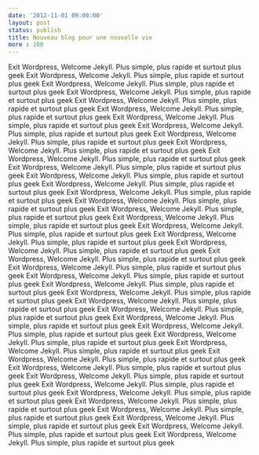 ```yaml
---
date: '2012-11-01 09:00:00'
layout: post
status: publish
title: Nouveau blog pour une nouvelle vie
more : 100
---
```


Exit Wordpress, Welcome Jekyll.
Plus simple, plus rapide et surtout plus geek
Exit Wordpress, Welcome Jekyll.
Plus simple, plus rapide et surtout plus geek
Exit Wordpress, Welcome Jekyll.
Plus simple, plus rapide et surtout plus geek
Exit Wordpress, Welcome Jekyll.
Plus simple, plus rapide et surtout plus geek
Exit Wordpress, Welcome Jekyll.
Plus simple, plus rapide et surtout plus geek
Exit Wordpress, Welcome Jekyll.
Plus simple, plus rapide et surtout plus geek
Exit Wordpress, Welcome Jekyll.
Plus simple, plus rapide et surtout plus geek
Exit Wordpress, Welcome Jekyll.
Plus simple, plus rapide et surtout plus geek
Exit Wordpress, Welcome Jekyll.
Plus simple, plus rapide et surtout plus geek
Exit Wordpress, Welcome Jekyll.
Plus simple, plus rapide et surtout plus geek
Exit Wordpress, Welcome Jekyll.
Plus simple, plus rapide et surtout plus geek
Exit Wordpress, Welcome Jekyll.
Plus simple, plus rapide et surtout plus geek
Exit Wordpress, Welcome Jekyll.
Plus simple, plus rapide et surtout plus geek
Exit Wordpress, Welcome Jekyll.
Plus simple, plus rapide et surtout plus geek
Exit Wordpress, Welcome Jekyll.
Plus simple, plus rapide et surtout plus geek
Exit Wordpress, Welcome Jekyll.
Plus simple, plus rapide et surtout plus geek
Exit Wordpress, Welcome Jekyll.
Plus simple, plus rapide et surtout plus geek
Exit Wordpress, Welcome Jekyll.
Plus simple, plus rapide et surtout plus geek
Exit Wordpress, Welcome Jekyll.
Plus simple, plus rapide et surtout plus geek
Exit Wordpress, Welcome Jekyll.
Plus simple, plus rapide et surtout plus geek
Exit Wordpress, Welcome Jekyll.
Plus simple, plus rapide et surtout plus geek
Exit Wordpress, Welcome Jekyll.
Plus simple, plus rapide et surtout plus geek
Exit Wordpress, Welcome Jekyll.
Plus simple, plus rapide et surtout plus geek
Exit Wordpress, Welcome Jekyll.
Plus simple, plus rapide et surtout plus geek
Exit Wordpress, Welcome Jekyll.
Plus simple, plus rapide et surtout plus geek
Exit Wordpress, Welcome Jekyll.
Plus simple, plus rapide et surtout plus geek
Exit Wordpress, Welcome Jekyll.
Plus simple, plus rapide et surtout plus geek
Exit Wordpress, Welcome Jekyll.
Plus simple, plus rapide et surtout plus geek
Exit Wordpress, Welcome Jekyll.
Plus simple, plus rapide et surtout plus geek
Exit Wordpress, Welcome Jekyll.
Plus simple, plus rapide et surtout plus geek
Exit Wordpress, Welcome Jekyll.
Plus simple, plus rapide et surtout plus geek
Exit Wordpress, Welcome Jekyll.
Plus simple, plus rapide et surtout plus geek
Exit Wordpress, Welcome Jekyll.
Plus simple, plus rapide et surtout plus geek
Exit Wordpress, Welcome Jekyll.
Plus simple, plus rapide et surtout plus geek
Exit Wordpress, Welcome Jekyll.
Plus simple, plus rapide et surtout plus geek
Exit Wordpress, Welcome Jekyll.
Plus simple, plus rapide et surtout plus geek
Exit Wordpress, Welcome Jekyll.
Plus simple, plus rapide et surtout plus geek
Exit Wordpress, Welcome Jekyll.
Plus simple, plus rapide et surtout plus geek
Exit Wordpress, Welcome Jekyll.
Plus simple, plus rapide et surtout plus geek
Exit Wordpress, Welcome Jekyll.
Plus simple, plus rapide et surtout plus geek
Exit Wordpress, Welcome Jekyll.
Plus simple, plus rapide et surtout plus geek
Exit Wordpress, Welcome Jekyll.
Plus simple, plus rapide et surtout plus geek
